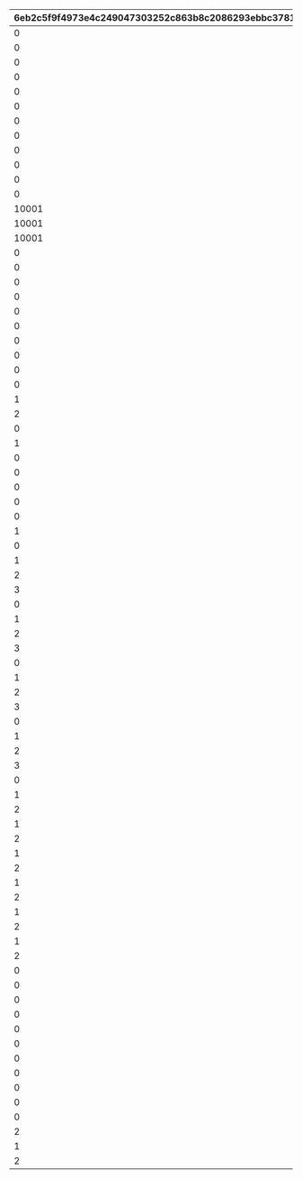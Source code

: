 |6eb2c5f9f4973e4c249047303252c863b8c2086293ebbc37810f679607d2b652|67e0e47fb0f524ee57cf76d15ab70386b8ef2dcaf5b0ae2b4c3ba6c4e49295a9|2f9ea28bddf1d9e2dc495a9937caf2b38ef0f96b5226cf4e3fb651b2e2651c2f|2bb78f91b3a29a8b03e2eb82ed89f33ee5c9f06ce2a81bbaad68fce31118911a|ac1522070b0a309ab337346e73ec370030fc0ee21b334b456943497ae8321e3d|
| --- | --- | --- | --- | --- |
|0|1|1|0|1001|
|0|2|1|0|1002|
|0|3|1|0|1003|
|0|4|1|0|1004|
|0|1|2|0|2001|
|0|2|2|0|2002|
|0|3|2|0|2003|
|0|4|2|0|2004|
|0|1|2|1|2101|
|0|2|2|1|2102|
|0|3|2|1|2103|
|0|4|2|1|2104|
|10001|11|2|2|2111|
|10001|12|2|2|2112|
|10001|13|2|2|2113|
|0|1|3|0|3001|
|0|2|3|0|3002|
|0|3|3|0|3003|
|0|4|3|0|3004|
|0|1|4|0|4001|
|0|2|4|0|4002|
|0|3|4|0|4003|
|0|4|4|0|4004|
|0|100|4|0|4005|
|0|10101|5|1|5010|
|1|10201|5|2|5020|
|2|10202|5|2|5021|
|0|10301|5|3|5030|
|1|10301|5|3|5031|
|0|10302|5|4|5040|
|0|10303|5|5|5050|
|0|10304|5|6|5060|
|0|90001|6|1|6001|
|0|90001|6|2|6002|
|1|90001|6|2|6003|
|0|90001|6|3|6006|
|1|91101|6|3|6007|
|2|91201|6|3|6008|
|3|91301|6|3|6009|
|0|90001|6|4|6010|
|1|91101|6|4|6011|
|2|91201|6|4|6012|
|3|91301|6|4|6013|
|0|90001|6|5|6014|
|1|91101|6|5|6015|
|2|91201|6|5|6016|
|3|91301|6|5|6017|
|0|90001|6|6|6018|
|1|91101|6|6|6019|
|2|91201|6|6|6020|
|3|91301|6|6|6021|
|0|90002|7|0|7000|
|1|90002|7|0|7001|
|2|90003|7|0|7002|
|1|90002|7|2|7003|
|2|90003|7|2|7004|
|1|91102|7|3|7005|
|2|91103|7|3|7006|
|1|91102|7|4|7007|
|2|91103|7|4|7008|
|1|91102|7|5|7009|
|2|91103|7|5|7010|
|1|91102|7|6|7011|
|2|91103|7|6|7012|
|0|20101|9|0|9001|
|0|20201|10|0|10001|
|0|20202|10|1|10002|
|0|10501|101|8|10180|
|0|1|100|1|100001|
|0|1|100|2|100002|
|0|2|100|3|100003|
|0|2|100|4|100004|
|0|2|100|5|100005|
|0|2|100|6|100006|
|0|10301|101|98001|980001|
|2|10402|101|98001|980002|
|1|10401|101|98011|980011|
|2|10402|101|98012|980012|
